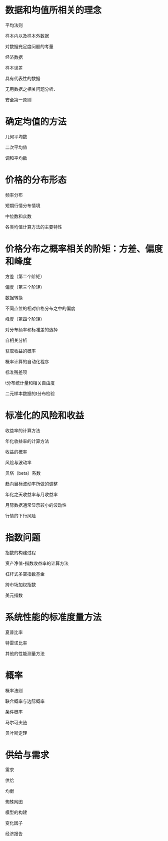 # 数据和均值所相关的理念

平均法则

样本内以及样本外数据

对数据充足度问题的考量

经济数据

样本误差

具有代表性的数据

无用数据之相关问题分析、

安全第一原则

# 确定均值的方法

几何平均数

二次平均值

调和平均数

# 价格的分布形态

频率分布

短期行情分布情境

中位数和众数

各类均值计算方法的主要特性

# 价格分布之概率相关的阶矩：方差、偏度和峰度

方差（第二个阶矩）

偏度（第三个阶矩）

数据转换

不同点位的相对价格分布之中的偏度

峰度（第四个阶矩）

对分布频率和标准差的选择

自相关分析

获取收益的概率

概率计算的自动化程序

标准残差项

t分布统计量和相关自由度

二元样本数据的t分布检验

# 标准化的风险和收益

收益率的计算方法

年化收益率的计算方法

收益的概率

风险与波动率

贝塔（beta）系数

趋向目标波动率所做的调整

年化之天收益率与月收益率

月际数据通常显示较小的波动性

行情的下行风险

# 指数问题

指数的构建过程

资产净值-指数收益率的计算方法

杠杆式多空指数基金

跨市场加权指数

美元指数

# 系统性能的标准度量方法

夏普比率

特雷诺比率

其他的性能测量方法

# 概率

概率法则

联合概率与边际概率

条件概率

马尔可夫链

贝叶斯定理

# 供给与需求

需求

供给

均衡

蜘蛛网图

模型的构建

变化因子

经济报告

